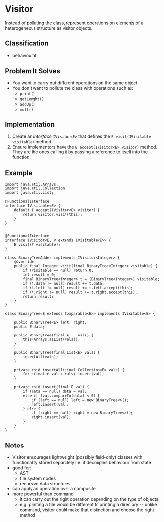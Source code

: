 # Visitor

Instead of polluting the class, represent operations on elements of a
heterogeneous structure as visitor objects.

## Classification

-   behavioural

## Problem It Solves

-   You want to carry out different operations on the same object
-   You don't want to pollute the class with operations such as:
    -   `print()`
    -   `getLenght()`
    -   `addUp()`
    -   `mult()`

## Implementation

1.  Create an *interface* `IVisitor<E>` that defines the `E visit(IVisitable visitable)` method.
2.  Ensure implementors have the `E accept(IVisitor<E> visitor)` method. They are the ones
    calling it by passing a reference to itself into the function.

## Example

``` {.java}
import java.util.Arrays;
import java.util.Collection;
import java.util.List;

@FunctionalInterface
interface IVisitable<E> {
    default E accept(IVisitor<E> visitor) {
        return visitor.visit(this);
    }
}


@FunctionalInterface
interface IVisitor<E, V extends IVisitable<E>> {
    E visit(V visitable);
}

class BinaryTreeAdder implements IVisitor<Integer> {
    @Override
    public final Integer visit(final BinaryTree<Integer> visitable) {
        if (visitable == null) return 0;
        int result = 0;
        final BinaryTree<Integer> t = (BinaryTree<Integer>) visitable;
        if (t.data != null) result += t.data;
        if (t.left != null) result += t.left.accept(this);
        if (t.right != null) result += t.right.accept(this);
        return result;
    }
}

class BinaryTree<E extends Comparable<E>> implements IVisitable<E> {

    public BinaryTree<E> left, right;
    public E data;

    public BinaryTree(final E... vals) {
        this(Arrays.asList(vals));
    }

    public BinaryTree(final List<E> vals) {
        insertAll(vals);
    }

    private void insertAll(final Collection<E> vals) {
        for (final E val : vals) insert(val);
    }

    private void insert(final E val) {
        if (data == null) data = val;
        else if (val.compareTo(data) < 0) {
            if (left == null) left = new BinaryTree<>();
            left.insert(val);
        } else {
            if (right == null) right = new BinaryTree<>();
            right.insert(val);
        }
    }
}
```

## Notes

-   Visitor encourages lightweight (possibly field-only) classes with
    functionality stored separately i.e. it decouples behaviour from state
-   good for:
    -   AST
    -   file system nodes
    -   recursive data structures
-   can apply an operation over a composite
-   more powerful than command
    -   it can carry out the right operation depending on the type of objects
    -   e.g. printing a file would be different to printing a directory --
        unlike command, visitor could make that distinction and choose the
        right method
